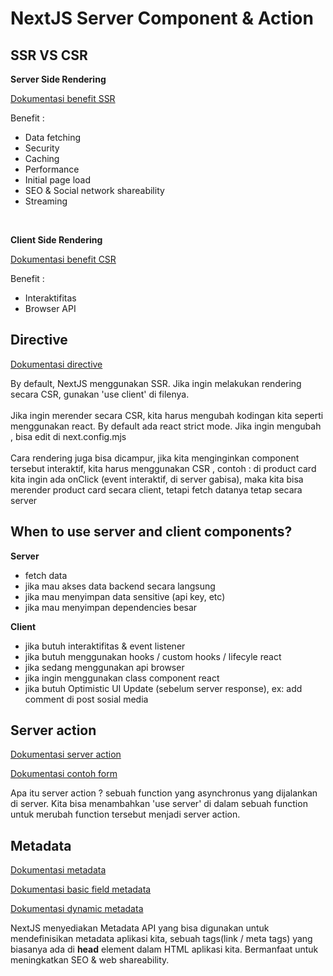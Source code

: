 # NextJS Server Component & Action

## SSR VS CSR
**Server Side Rendering**

[Dokumentasi benefit SSR](https://nextjs.org/docs/app/building-your-application/rendering/server-components#benefits-of-server-rendering)

Benefit : 
- Data fetching 
- Security 
- Caching 
- Performance
- Initial page load
- SEO & Social network shareability 
- Streaming

<br>

**Client Side Rendering** 

[Dokumentasi benefit CSR](https://nextjs.org/docs/app/building-your-application/rendering/client-components#benefits-of-client-rendering)

Benefit : 
- Interaktifitas
- Browser API

## Directive
[Dokumentasi directive](https://react.dev/reference/rsc/directives)

By default, NextJS menggunakan SSR. Jika ingin melakukan rendering secara CSR, gunakan 'use client' di filenya.
<br>
<br>
Jika ingin merender secara CSR, kita harus mengubah kodingan kita seperti menggunakan react. By default ada react strict mode. Jika ingin mengubah , bisa edit di next.config.mjs
<br>
<br>
Cara rendering juga bisa dicampur, jika kita menginginkan component tersebut interaktif, kita harus menggunakan CSR , contoh : di product card kita ingin ada onClick (event interaktif, di server gabisa), maka kita bisa merender product card secara client, tetapi fetch datanya tetap secara server

## When to use server and client components?
**Server**
- fetch data 
- jika mau akses data backend secara langsung
- jika mau menyimpan data sensitive (api key, etc)
- jika mau menyimpan dependencies besar

**Client**
- jika butuh interaktifitas & event listener
- jika butuh menggunakan hooks / custom hooks / lifecyle react 
- jika sedang menggunakan api browser
- jika ingin menggunakan class component react
- jika butuh Optimistic UI Update (sebelum server response), ex: add comment di post sosial media

## Server action
[Dokumentasi server action](https://nextjs.org/docs/app/building-your-application/data-fetching/server-actions-and-mutations)

[Dokumentasi contoh form](https://nextjs.org/docs/app/building-your-application/data-fetching/server-actions-and-mutations#forms)

Apa itu server action ? sebuah function yang asynchronus yang dijalankan di server. Kita bisa menambahkan 'use server' di dalam sebuah function untuk merubah function tersebut menjadi server action.

## Metadata
[Dokumentasi metadata](https://nextjs.org/docs/app/building-your-application/optimizing/metadata)

[Dokumentasi basic field metadata](https://nextjs.org/docs/app/api-reference/functions/generate-metadata#basic-fields)

[Dokumentasi dynamic metadata](https://nextjs.org/docs/app/building-your-application/optimizing/metadata#dynamic-metadata)

NextJS menyediakan Metadata API yang bisa digunakan untuk mendefinisikan metadata aplikasi kita, sebuah tags(link / meta tags) yang biasanya ada di **head** element dalam HTML aplikasi kita. Bermanfaat untuk meningkatkan SEO & web shareability.







